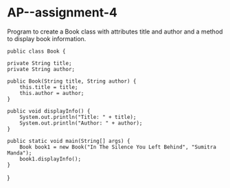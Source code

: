 # AP--assignment-4
Program to create a Book class with attributes title and author and a method to display book information.


    public class Book {
	
    private String title;
    private String author;

    public Book(String title, String author) {
        this.title = title;
        this.author = author;
    }

    public void displayInfo() {
        System.out.println("Title: " + title);
        System.out.println("Author: " + author);
    }

    public static void main(String[] args) {
        Book book1 = new Book("In The Silence You Left Behind", "Sumitra Manda");
        book1.displayInfo();
    }
}
